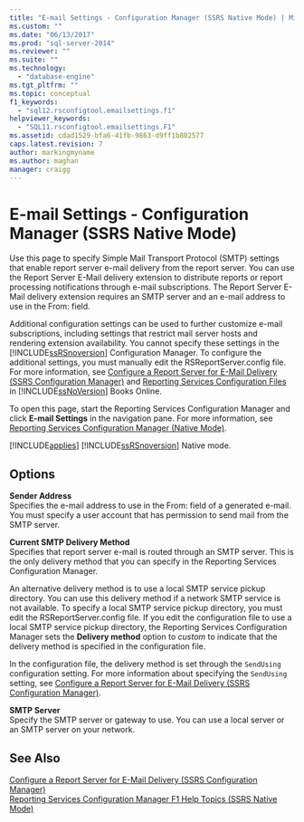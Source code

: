 ```yaml
---
title: "E-mail Settings - Configuration Manager (SSRS Native Mode) | Microsoft Docs"
ms.custom: ""
ms.date: "06/13/2017"
ms.prod: "sql-server-2014"
ms.reviewer: ""
ms.suite: ""
ms.technology: 
  - "database-engine"
ms.tgt_pltfrm: ""
ms.topic: conceptual
f1_keywords: 
  - "sql12.rsconfigtool.emailsettings.f1"
helpviewer_keywords: 
  - "SQL11.rsconfigtool.emailsettings.F1"
ms.assetid: cdad1529-bfa6-41fb-9863-d9ff1b802577
caps.latest.revision: 7
author: markingmyname
ms.author: maghan
manager: craigg
---
```

# E-mail Settings - Configuration Manager (SSRS Native Mode)
  Use this page to specify Simple Mail Transport Protocol (SMTP) settings that enable report server e-mail delivery from the report server. You can use the Report Server E-Mail delivery extension to distribute reports or report processing notifications through e-mail subscriptions. The Report Server E-Mail delivery extension requires an SMTP server and an e-mail address to use in the From: field.  
  
 Additional configuration settings can be used to further customize e-mail subscriptions, including settings that restrict mail server hosts and rendering extension availability. You cannot specify these settings in the [!INCLUDE[ssRSnoversion](../../includes/ssrsnoversion-md.md)] Configuration Manager. To configure the additional settings, you must manually edit the RSReportServer.config file. For more information, see [Configure a Report Server for E-Mail Delivery &#40;SSRS Configuration Manager&#41;](../../sql-server/install/configure-a-report-server-for-e-mail-delivery-ssrs-configuration-manager.md) and [Reporting Services Configuration Files](../report-server/reporting-services-configuration-files.md) in [!INCLUDE[ssNoVersion](../../includes/ssnoversion-md.md)] Books Online.  
  
 To open this page, start the Reporting Services Configuration Manager and click **E-mail Settings** in the navigation pane. For more information, see [Reporting Services Configuration Manager &#40;Native Mode&#41;](../../sql-server/install/reporting-services-configuration-manager-native-mode.md).  
  
 [!INCLUDE[applies](../../includes/applies-md.md)] [!INCLUDE[ssRSnoversion](../../includes/ssrsnoversion-md.md)] Native mode.  
  
## Options  
 **Sender Address**  
 Specifies the e-mail address to use in the From: field of a generated e-mail. You must specify a user account that has permission to send mail from the SMTP server.  
  
 **Current SMTP Delivery Method**  
 Specifies that report server e-mail is routed through an SMTP server. This is the only delivery method that you can specify in the Reporting Services Configuration Manager.  
  
 An alternative delivery method is to use a local SMTP service pickup directory. You can use this delivery method if a network SMTP service is not available. To specify a local SMTP service pickup directory, you must edit the RSReportServer.config file. If you edit the configuration file to use a local SMTP service pickup directory, the Reporting Services Configuration Manager sets the **Delivery method** option to *custom* to indicate that the delivery method is specified in the configuration file.  
  
 In the configuration file, the delivery method is set through the `SendUsing` configuration setting. For more information about specifying the `SendUsing` setting, see [Configure a Report Server for E-Mail Delivery &#40;SSRS Configuration Manager&#41;](../../sql-server/install/configure-a-report-server-for-e-mail-delivery-ssrs-configuration-manager.md).  
  
 **SMTP Server**  
 Specify the SMTP server or gateway to use. You can use a local server or an SMTP server on your network.  
  
## See Also  
 [Configure a Report Server for E-Mail Delivery &#40;SSRS Configuration Manager&#41;](../../sql-server/install/configure-a-report-server-for-e-mail-delivery-ssrs-configuration-manager.md)   
 [Reporting Services Configuration Manager F1 Help Topics &#40;SSRS Native Mode&#41;](../../sql-server/install/reporting-services-configuration-manager-f1-help-topics-ssrs-native-mode.md)  
  
  
